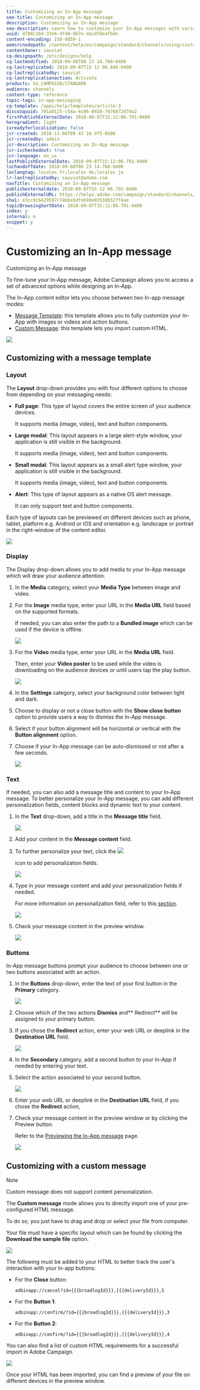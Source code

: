 ```yaml
---
title: Customizing an In-App message
seo-title: Customizing an In-App message
description: Customizing an In-App message
seo-description: Learn how to customize your In-App messages with various options.
uuid: d788c26d-33e6-4f48-867e-dacdf8eafbde
content-encoding: ISO-8859-1
aemsrcnodepath: /content/help/en/campaign/standard/channels/using/customizing-an-in-app-message
contentOwner: sauviat
cq-designpath: /etc/designs/help
cq-lastmodified: 2018-09-08T08 23 14.768-0400
cq-lastreplicated: 2018-09-07T15 12 06.846-0400
cq-lastreplicatedby: sauviat
cq-lastreplicationaction: Activate
products: SG_CAMPAIGN/STANDARD
audience: channels
content-type: reference
topic-tags: in-app-messaging
cq-template: /apps/help/templates/article-3
discoiquuid: 701a0125-c54a-4c06-8928-7076872d74a2
firstPublishExternalDate: 2018-09-07T15:12:06.791-0400
herogradient: light
isreadyforlocalization: false
jcr-created: 2018-11-06T09 43 16.975-0500
jcr-createdby: admin
jcr-description: Customizing an In-App message
jcr-ischeckedout: true
jcr-language: en_us
lastPublishExternalDate: 2018-09-07T15:12:06.791-0400
lochandoffdate: 2018-09-08T08 23 14.768-0400
loclangtag: locales fr;locales de;locales ja
lr-lastreplicatedby: sauviat@adobe.com
navTitle: Customizing an In-App message
publishexternaldate: 2018-09-07T15 12 06.791-0400
publishExternalURL: https://helpx.adobe.com/campaign/standard/channels/using/customizing-an-in-app-message.html
sha1: e3cc9cb429597c74bba5dfeb9de0153db527f4ae
topicBrowsingSortDate: 2018-09-07T15:12:06.791-0400
index: y
internal: n
snippet: y
---
```


# Customizing an In-App message

Customizing an In-App message

To fine-tune your In-App message, Adobe Campaign allows you to access a set of advanced options while designing an In-App.

The In-App content editor lets you choose between two In-app message modes:

* [Message Template](../../channels/using/customizing-an-in-app-message.md#customizing-with-a-message-template): this template allows you to fully customize your In-App with images or videos and action buttons.
* [Custom Message](../../channels/using/customizing-an-in-app-message.md#customizing-with-a-custom-message): this template lets you import custom HTML.

![](assets/inapp_customize_1.png)

## Customizing with a message template

### Layout

The **Layout** drop-down provides you with four different options to choose from depending on your messaging needs:

* **Full page**: This type of layout covers the entire screen of your audience devices.

  It supports media (image, video), text and button components.

* **Large modal**: This layout appears in a large alert-style window, your application is still visible in the background.

  It supports media (image, video), text and button components.

* **Small modal**: This layout appears as a small alert type window, your application is still visible in the background.

  It supports media (image, video), text and button components.

* **Alert**: This type of layout appears as a native OS alert message.

  It can only support text and button components.

Each type of layouts can be previewed on different devices such as phone, tablet, platform e.g. Android or iOS and orientation e.g. landscape or portrait in the right-window of the content editor.

![](assets/inapp_customize_4.png)

### Display

The Display drop-down allows you to add media to your In-App message which will draw your audience attention.

1. In the **Media** category, select your **Media Type** between image and video.
1. For the **Image** media type, enter your URL in the **Media URL** field based on the supported formats.

   If needed, you can also enter the path to a **Bundled image** which can be used if the device is offline.

   ![](assets/inapp_customize_5.png)

1. For the **Video** media type, enter your URL in the **Media URL** field.

   Then, enter your **Video poster** to be used while the video is downloading on the audience devices or until users tap the play button.

   ![](assets/inapp_customize_6.png)

1. In the **Settings** category, select your background color between light and dark.
1. Choose to display or not a close button with the **Show close button** option to provide users a way to dismiss the In-App message.
1. Select if your button alignment will be horizontal or vertical with the **Button alignment** option.
1. Choose if your In-App message can be auto-dismissed or not after a few seconds.

   ![](assets/inapp_customize_7.png)

### Text

If needed, you can also add a message title and content to your In-App message. To better personalize your In-App message, you can add different personalization fields, content blocks and dynamic text to your content.

1. In the **Text** drop-down, add a title in the **Message title** field.

   ![](assets/inapp_customize_9.png)

1. Add your content in the **Message content** field.
1. To further personalize your text, click the  ![](assets/edit_darkgrey-24px.png)

   icon to add personalization fields.

   ![](assets/inapp_customize_8.png)

1. Type in your message content and add your personalization fields if needed.

   For more information on personalization field, refer to this [section](../../designing/using/inserting-a-personalization-field.md).

   ![](assets/inapp_customize_10.png)

1. Check your message content in the preview window.

   ![](assets/inapp_customize_11.png)

### Buttons

In-App message buttons prompt your audience to choose between one or two buttons associated with an action.

1. In the **Buttons** drop-down, enter the text of your first button in the **Primary** category.

   ![](assets/inapp_customize_12.png)

1. Choose which of the two actions **Dismiss** and** Redirect** will be assigned to your primary button.
1. If you chose the **Redirect** action, enter your web URL or deeplink in the **Destination URL** field.

   ![](assets/inapp_customize_13.png)

1. In the **Secondary** category, add a second button to your In-App if needed by entering your text.
1. Select the action associated to your second button.

   ![](assets/inapp_customize_14.png)

1. Enter your web URL or deeplink in the **Destination URL** field, if you chose the **Redirect** action, 
1. Check your message content in the preview window or by clicking the Preview button.

   Refer to the [Previewing the In-App message](../../channels/using/sending-an-in-app-message.md#previewing-the-in-app-message) page.

   ![](assets/inapp_customize_15.png)

## Customizing with a custom message

>[!NOTE]
>
>Custom message does not support content personalization.

The **Custom message** mode allows you to directly import one of your pre-configured HTML message.

To do so, you just have to drag and drop or select your file from computer.

Your file must have a specific layout which can be found by clicking the **Download the sample file** option.

![](assets/inapp_customize_2.png)

The following must be added to your HTML to better track the user's interaction with your In-app buttons:

* For the **Close** button:

  ```
  adbinapp://cancel?id={{{broadlogId}}},{{{deliveryId}}},5
  ```

* For the **Button 1**:

  ```
  adbinapp://confirm/?id={{{broadlogId}}},{{{deliveryId}}},3
  ```

* For the **Button 2**:

  ```
  adbinapp://confirm/?id={{{broadlogId}}},{{{deliveryId}}},4
  ```

You can also find a list of custom HTML requirements for a successful import in Adobe Campaign.

![](assets/inapp_customize_3.png)

Once your HTML has been imported, you can find a preview of your file on different devices in the preview window.
